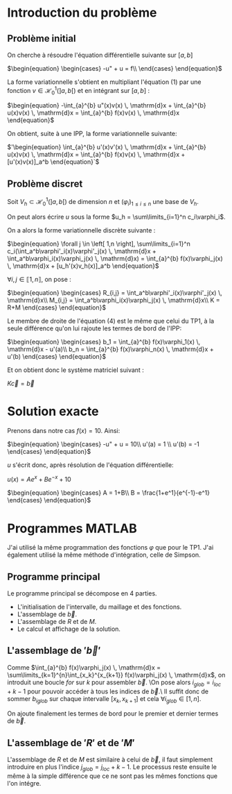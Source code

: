 # Introduction du problème

## Problème initial

On cherche à résoudre l'équation différentielle suivante sur $\left[a,b\right]$

$`\begin{equation}
    \begin{cases}
        -u" + u = f\\
    \end{cases}       
\end{equation}`$

La forme variationnelle s'obtient en multipliant l'équation (1) par une fonction $v \in \mathcal{H}_0^1(\left]a,b\right[)$ et en intégrant sur $\left[a,b\right]$ : 

$`\begin{equation}
        -\int_{a}^{b} u"(x)v(x) \, \mathrm{d}x + \int_{a}^{b} u(x)v(x) \, \mathrm{d}x = \int_{a}^{b} f(x)v(x) \, \mathrm{d}x
\end{equation}`$

On obtient, suite à une IPP, la forme variationnelle suivante:

$'\begin{equation}
        \int_{a}^{b} u'(x)v'(x) \, \mathrm{d}x + \int_{a}^{b} u(x)v(x) \, \mathrm{d}x = \int_{a}^{b} f(x)v(x) \, \mathrm{d}x + [u'(x)v(x)]_a^b
\end{equation}`$

## Problème discret

Soit $`V_h \subset \mathcal{H}_0^1(\left]a,b\right[)`$ de dimension $n$ et $(\varphi_i)_{1\leq i\leq n}$ une base de $V_h$.

On peut alors écrire $u$ sous la forme $u_h = \sum\limits_{i=1}^n c_i\varphi_i$.

On a alors la forme variationnelle discrète suivante : 

$`\begin{equation}
        \forall j \in \left[ 1,n \right], \sum\limits_{i=1}^n c_i(\int_a^b\varphi'_i(x)\varphi'_j(x) \, \mathrm{d}x + \int_a^b\varphi_i(x)\varphi_j(x) \, \mathrm{d}x) = \int_{a}^{b} f(x)\varphi_j(x) \, \mathrm{d}x + [u_h'(x)v_h(x)]_a^b
\end{equation}`$

$`\forall i,j \in \llbracket 1,n \rrbracket`$, on pose :

$`\begin{equation}
    \begin{cases}
        R_{i,j} = \int_a^b\varphi'_i(x)\varphi'_j(x) \, \mathrm{d}x\\
        M_{i,j} = \int_a^b\varphi_i(x)\varphi_j(x) \, \mathrm{d}x\\
        K = R+M
    \end{cases}
\end{equation}`$

Le membre de droite de l'équation (4) est le même que celui du TP1, à la seule différence qu'on lui rajoute les termes de bord de l'IPP:

$`\begin{equation}
\begin{cases}
    b_1 = \int_{a}^{b} f(x)\varphi_1(x) \, \mathrm{d}x - u'(a)\\
    b_n = \int_{a}^{b} f(x)\varphi_n(x) \, \mathrm{d}x + u'(b)
\end{cases}
\end{equation}`$

Et on obtient donc le système matriciel suivant :

$`\begin{equation}
    K\vec{c} = \vec{b}
\end{equation}`$

# Solution exacte

Prenons dans notre cas $f(x) = 10$. Ainsi:

$`\begin{equation}
    \begin{cases}
        -u" + u = 10\\
        u'(a) = 1 \\
        u'(b) = -1
    \end{cases}       
\end{equation}`$

$u$ s'écrit donc, après résolution de l'équation différentielle:

$`\begin{equation}
    u(x) = Ae^x + Be^{-x} + 10
\end{equation}`$

$`\begin{equation}
    \begin{cases}
        A = 1+B\\
        B = \frac{1+e^1}{e^{-1}-e^1}
    \end{cases}       
\end{equation}`$

# Programmes MATLAB 

J'ai utilisé la même programmation des fonctions $\varphi$ que pour le TP1. J'ai également utilisé la même méthode d'intégration, celle de Simpson.

## Programme principal

Le programme principal se décompose en 4 parties.

- L'initialisation de l'intervalle, du maillage et des fonctions.
- L'assemblage de $\vec{b}$.
- L'assemblage de $R$ et de $M$.
- Le calcul et affichage de la solution.

## L'assemblage de $'\vec{b}'$ 
Comme $\int_{a}^{b} f(x)\varphi_j(x) \, \mathrm{d}x = \sum\limits_{k=1}^{n}\int_{x_k}^{x_{k+1}} f(x)\varphi_j(x) \, \mathrm{d}x$, on introduit une boucle $for$ sur $k$ pour assembler $\vec{b}$. \\On pose alors $i_{glob} = i_{loc}+k-1$ pour pouvoir accéder à tous les indices de $\vec{b}$.\\
Il suffit donc de sommer $b_{iglob}$ sur chaque intervalle $\left[x_{k},x_{k+1}\right]$ et cela $\forall i_{glob} \in \left[ 1,n \right]$.

On ajoute finalement les termes de bord pour le premier et dernier termes de $\Vec{b}$.

## L'assemblage de $'R'$ et de $'M'$
L'assemblage de $R$ et de $M$ est similaire à celui de $\vec{b}$, il faut simplement introduire en plus l'indice $j_{glob} = j_{loc}+k-1$. Le processus reste ensuite le même à la simple différence que ce ne sont pas les mêmes fonctions que l'on intégre.
